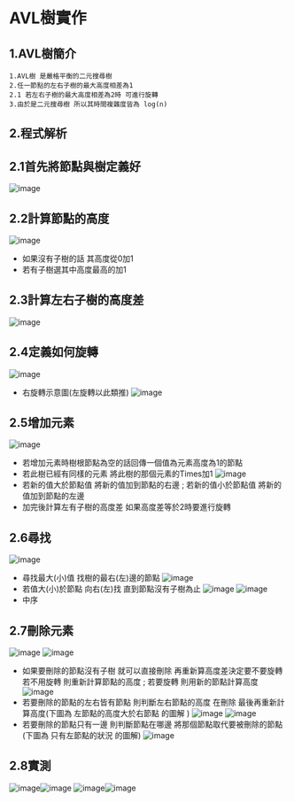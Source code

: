 # AVL樹實作
## 1.AVL樹簡介
```
1.AVL樹 是嚴格平衡的二元搜尋樹
2.任一節點的左右子樹的最大高度相差為1
2.1 若左右子樹的最大高度相差為2時 可進行旋轉
3.由於是二元搜尋樹 所以其時間複雜度皆為 log(n)
```  
## 2.程式解析
## 2.1首先將節點與樹定義好
![image](picture/1.png)
## 2.2計算節點的高度
![image](picture/2.png)
* 如果沒有子樹的話 其高度從0加1
* 若有子樹選其中高度最高的加1 
## 2.3計算左右子樹的高度差
![image](picture/3.png)
## 2.4定義如何旋轉
![image](picture/4.png)
* 右旋轉示意圖(左旋轉以此類推)
![image](picture/4-1.png)
## 2.5增加元素
![image](picture/5-1.png)
* 若增加元素時樹根節點為空的話回傳一個值為元素高度為1的節點
* 若此樹已經有同樣的元素 將此樹的那個元素的Times加1
![image](picture/5-2.png)
* 若新的值大於節點值 將新的值加到節點的右邊 ; 若新的值小於節點值 將新的值加到節點的左邊
* 加完後計算左有子樹的高度差 如果高度差等於2時要進行旋轉
## 2.6尋找
![image](picture/6-1.png)
* 尋找最大(小)值 找樹的最右(左)邊的節點
![image](picture/6-2.png)
* 若值大(小)於節點 向右(左)找 直到節點沒有子樹為止
![image](picture/6-3.png) ![image](picture/6-4.png)
* 中序 
## 2.7刪除元素
![image](picture/7.png) ![image](picture/7-1.png)
* 如果要刪除的節點沒有子樹 就可以直接刪除 再重新算高度差決定要不要旋轉 若不用旋轉 則重新計算節點的高度 ; 若要旋轉 則用新的節點計算高度
![image](picture/7-2.png)
* 若要刪除的節點的左右皆有節點 則判斷左右節點的高度 在刪除 最後再重新計算高度(下圖為 左節點的高度大於右節點 的圖解 )
![image](picture/7-3.jpg)
![image](picture/7-4.png)
* 若要刪除的節點只有一邊 則判斷節點在哪邊 將那個節點取代要被刪除的節點(下圖為 只有左節點的狀況 的圖解)
![image](picture/7-5.jpg)
## 2.8實測
![image](picture/9.png)![image](picture/10.png)
![image](picture/8.png)![image](picture/11.jpg)